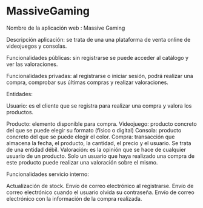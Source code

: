 # MassiveGaming

Nombre de la aplicación web : Massive Gaming

Descripción aplicación: se trata de una una plataforma de venta online de videojuegos y consolas.

Funcionalidades públicas: sin registrarse se puede acceder al catálogo y ver las valoraciones.

Funcionalidades privadas: al registrarse o iniciar sesión, podrá realizar una compra, comprobar sus últimas compras y realizar valoraciones.

Entidades:

Usuario: es el cliente que se registra para realizar una compra y valora los productos.

Producto: elemento disponible para compra.
Videojuego: producto concreto del que se puede elegir su formato (físico o digital)
Consola: producto concreto del que se puede elegir el color.
Compra: transacción que almacena la fecha, el producto, la cantidad, el precio y el usuario. Se trata de una entidad débil.
Valoración: es la opinión que se hace de cualquier usuario de un producto. Solo un usuario que haya realizado una compra de este producto puede realizar una valoración sobre el mismo.

Funcionalidades servicio interno:

Actualización de stock.
Envío de correo electrónico al registrarse.
Envío de correo electrónico cuando el usuario olvida su contraseña.
Envío de correo electrónico con la información de la compra realizada.
